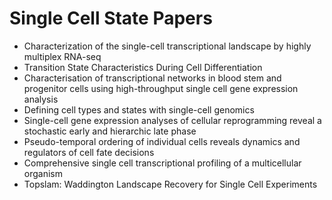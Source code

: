 # Single Cell State Papers

<ul>

                             

 <li><a target="_blank" href="https://github.com/manjunath5496/Single-Cell-State-Papers/blob/master/s(1).pdf" style="text-decoration:none;">Characterization of the single-cell transcriptional landscape by highly multiplex RNA-seq</a></li>

 <li><a target="_blank" href="https://github.com/manjunath5496/Single-Cell-State-Papers/blob/master/s(2).pdf" style="text-decoration:none;">Transition State
Characteristics During Cell Differentiation</a></li>

<li><a target="_blank" href="https://github.com/manjunath5496/Single-Cell-State-Papers/blob/master/s(3).pdf" style="text-decoration:none;">Characterisation of transcriptional networks in blood stem and progenitor cells using high-throughput single cell gene expression analysis</a></li>
 <li><a target="_blank" href="https://github.com/manjunath5496/Single-Cell-State-Papers/blob/master/s(4).pdf" style="text-decoration:none;">Defining cell types and states with single-cell genomics</a></li>                              
<li><a target="_blank" href="https://github.com/manjunath5496/Single-Cell-State-Papers/blob/master/s(5).pdf" style="text-decoration:none;">Single-cell gene expression analyses of cellular reprogramming reveal a stochastic early and hierarchic late phase</a></li>
<li><a target="_blank" href="https://github.com/manjunath5496/Single-Cell-State-Papers/blob/master/s(6).pdf" style="text-decoration:none;">Pseudo-temporal ordering of individual cells reveals dynamics and regulators of cell fate decisions</a></li>
 <li><a target="_blank" href="https://github.com/manjunath5496/Single-Cell-State-Papers/blob/master/s(7).pdf" style="text-decoration:none;">Comprehensive single cell transcriptional profiling of a multicellular organism</a></li>

 <li><a target="_blank" href="https://github.com/manjunath5496/Single-Cell-State-Papers/blob/master/s(8).pdf" style="text-decoration:none;"> Topslam: Waddington Landscape Recovery for Single Cell Experiments </a></li>
   </ul>

